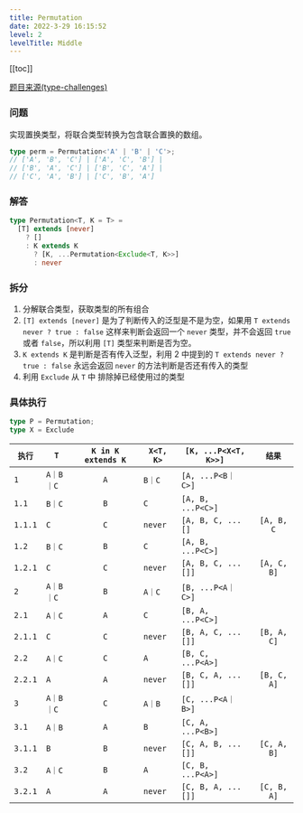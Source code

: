 ```yaml
---
title: Permutation
date: 2022-3-29 16:15:52
level: 2
levelTitle: Middle
---
```


[[toc]]

[题目来源(type-challenges)](https://github.com/type-challenges/type-challenges/blob/master/questions/296-medium-permutation/README.md)

### 问题
实现置换类型，将联合类型转换为包含联合置换的数组。

```typescript
type perm = Permutation<'A' | 'B' | 'C'>; 
// ['A', 'B', 'C'] | ['A', 'C', 'B'] |
// ['B', 'A', 'C'] | ['B', 'C', 'A'] |
// ['C', 'A', 'B'] | ['C', 'B', 'A']
```

### 解答
```typescript
type Permutation<T, K = T> =
  [T] extends [never]
    ? []
    : K extends K
      ? [K, ...Permutation<Exclude<T, K>>]
      : never
```

### 拆分
1. 分解联合类型，获取类型的所有组合
2. `[T] extends [never]` 是为了判断传入的泛型是不是为空，如果用 `T extends never ? true : false` 这样来判断会返回一个 `never` 类型，并不会返回 `true` 或者 `false`，所以利用 `[T]` 类型来判断是否为空。
3. `K extends K` 是判断是否有传入泛型，利用 2 中提到的 `T extends never ? true : false` 永远会返回 `never` 的方法判断是否还有传入的类型
4. 利用 `Exclude` 从 `T` 中 排除掉已经使用过的类型


### 具体执行
``` typescript 
type P = Permutation;
type X = Exclude
```

|`执行`|`T`|`K in K extends K`|`X<T, K>`|`[K, ...P<X<T, K>>]`|`结果`|
| ---- | ---- | :----: | ---- | ---- | :----: |
|`1`|`A｜B｜C`|`A`|`B｜C`|`[A, ...P<B｜C>]`|  |
|`1.1`|`B｜C`|`B`|`C`|`[A, B, ...P<C>]`|  |
|`1.1.1`|`C`|`C`|`never`|`[A, B, C, ...[]`|`[A, B, C`|
|`1.2`|`B｜C`|`B`|`C`|`[A, B, ...P<C>]`|  |
|`1.2.1`|`C`|`C`|`never`|`[A, B, C, ...[]]`|`[A, C, B]`|
|`2`|`A｜B｜C`|`B`|`A｜C`|`[B, ...P<A｜C>]`|  |
|`2.1`|`A｜C`|`A`|`C`|`[B, A, ...P<C>]`|  |
|`2.1.1`|`C`|`C`|`never`|`[B, A, C, ...[]]`| `[B, A, C]` |
|`2.2`|`A｜C`|`C`|`A`|`[B, C, ...P<A>]`||
|`2.2.1`|`A`|`A`|`never`|`[B, C, A, ...[]]`| `[B, C, A]` |
|`3`|`A｜B｜C`|`C`|`A｜B`|`[C, ...P<A｜B>]`|  |
|`3.1`|`A｜B`|`A`|`B`|`[C, A, ...P<B>]`|  |
|`3.1.1`|`B`|`B`|`never`|`[C, A, B, ...[]]`| `[C, A, B]` |
|`3.2`|`A｜C`|`B`|`A`|`[C, B, ...P<A>]`||
|`3.2.1`|`A`|`A`|`never`|`[C, B, A, ...[]]`| `[C, B, A]` |
